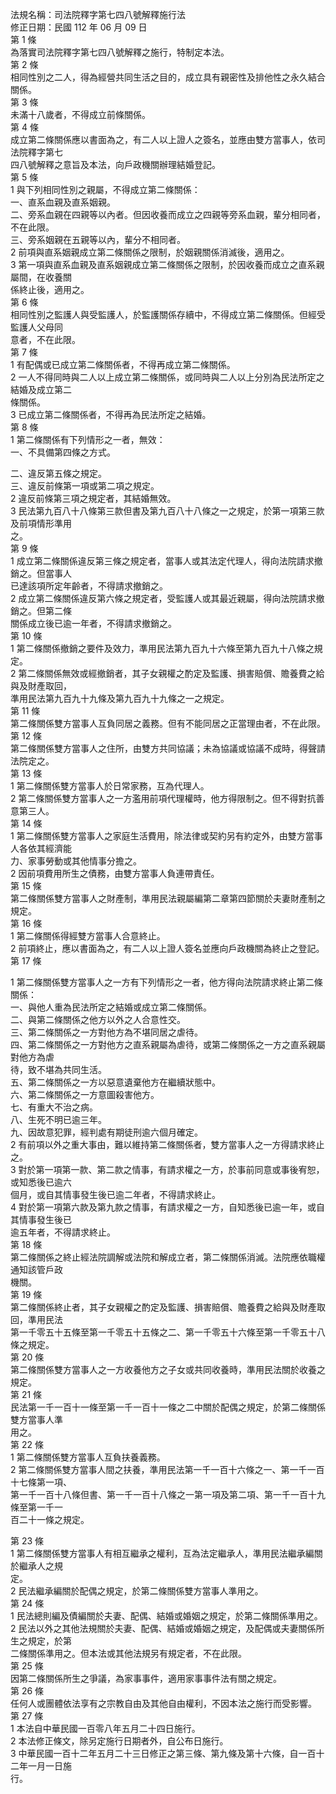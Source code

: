 法規名稱：司法院釋字第七四八號解釋施行法  
修正日期：民國 112 年 06 月 09 日  
第 1 條  
為落實司法院釋字第七四八號解釋之施行，特制定本法。  
第 2 條  
相同性別之二人，得為經營共同生活之目的，成立具有親密性及排他性之永久結合關係。  
第 3 條  
未滿十八歲者，不得成立前條關係。  
第 4 條  
成立第二條關係應以書面為之，有二人以上證人之簽名，並應由雙方當事人，依司法院釋字第七  
四八號解釋之意旨及本法，向戶政機關辦理結婚登記。  
第 5 條  
1 與下列相同性別之親屬，不得成立第二條關係：  
一、直系血親及直系姻親。  
二、旁系血親在四親等以內者。但因收養而成立之四親等旁系血親，輩分相同者，不在此限。  
三、旁系姻親在五親等以內，輩分不相同者。  
2 前項與直系姻親成立第二條關係之限制，於姻親關係消滅後，適用之。  
3 第一項與直系血親及直系姻親成立第二條關係之限制，於因收養而成立之直系親屬間，在收養關  
係終止後，適用之。  
第 6 條  
相同性別之監護人與受監護人，於監護關係存續中，不得成立第二條關係。但經受監護人父母同  
意者，不在此限。  
第 7 條  
1 有配偶或已成立第二條關係者，不得再成立第二條關係。  
2 一人不得同時與二人以上成立第二條關係，或同時與二人以上分別為民法所定之結婚及成立第二  
條關係。  
3 已成立第二條關係者，不得再為民法所定之結婚。  
第 8 條  
1 第二條關係有下列情形之一者，無效：  
一、不具備第四條之方式。  


二、違反第五條之規定。  
三、違反前條第一項或第二項之規定。  
2 違反前條第三項之規定者，其結婚無效。  
3 民法第九百八十八條第三款但書及第九百八十八條之一之規定，於第一項第三款及前項情形準用  
之。  
第 9 條  
1 成立第二條關係違反第三條之規定者，當事人或其法定代理人，得向法院請求撤銷之。但當事人  
已達該項所定年齡者，不得請求撤銷之。  
2 成立第二條關係違反第六條之規定者，受監護人或其最近親屬，得向法院請求撤銷之。但第二條  
關係成立後已逾一年者，不得請求撤銷之。  
第 10 條  
1 第二條關係撤銷之要件及效力，準用民法第九百九十六條至第九百九十八條之規定。  
2 第二條關係無效或經撤銷者，其子女親權之酌定及監護、損害賠償、贍養費之給與及財產取回，  
準用民法第九百九十九條及第九百九十九條之一之規定。  
第 11 條  
第二條關係雙方當事人互負同居之義務。但有不能同居之正當理由者，不在此限。  
第 12 條  
第二條關係雙方當事人之住所，由雙方共同協議；未為協議或協議不成時，得聲請法院定之。  
第 13 條  
1 第二條關係雙方當事人於日常家務，互為代理人。  
2 第二條關係雙方當事人之一方濫用前項代理權時，他方得限制之。但不得對抗善意第三人。  
第 14 條  
1 第二條關係雙方當事人之家庭生活費用，除法律或契約另有約定外，由雙方當事人各依其經濟能  
力、家事勞動或其他情事分擔之。  
2 因前項費用所生之債務，由雙方當事人負連帶責任。  
第 15 條  
第二條關係雙方當事人之財產制，準用民法親屬編第二章第四節關於夫妻財產制之規定。  
第 16 條  
1 第二條關係得經雙方當事人合意終止。  
2 前項終止，應以書面為之，有二人以上證人簽名並應向戶政機關為終止之登記。  
第 17 條  


1 第二條關係雙方當事人之一方有下列情形之一者，他方得向法院請求終止第二條關係：  
一、與他人重為民法所定之結婚或成立第二條關係。  
二、與第二條關係之他方以外之人合意性交。  
三、第二條關係之一方對他方為不堪同居之虐待。  
四、第二條關係之一方對他方之直系親屬為虐待，或第二條關係之一方之直系親屬對他方為虐  
待，致不堪為共同生活。  
五、第二條關係之一方以惡意遺棄他方在繼續狀態中。  
六、第二條關係之一方意圖殺害他方。  
七、有重大不治之病。  
八、生死不明已逾三年。  
九、因故意犯罪，經判處有期徒刑逾六個月確定。  
2 有前項以外之重大事由，難以維持第二條關係者，雙方當事人之一方得請求終止之。  
3 對於第一項第一款、第二款之情事，有請求權之一方，於事前同意或事後宥恕，或知悉後已逾六  
個月，或自其情事發生後已逾二年者，不得請求終止。  
4 對於第一項第六款及第九款之情事，有請求權之一方，自知悉後已逾一年，或自其情事發生後已  
逾五年者，不得請求終止。  
第 18 條  
第二條關係之終止經法院調解或法院和解成立者，第二條關係消滅。法院應依職權通知該管戶政  
機關。  
第 19 條  
第二條關係終止者，其子女親權之酌定及監護、損害賠償、贍養費之給與及財產取回，準用民法  
第一千零五十五條至第一千零五十五條之二、第一千零五十六條至第一千零五十八條之規定。  
第 20 條  
第二條關係雙方當事人之一方收養他方之子女或共同收養時，準用民法關於收養之規定。  
第 21 條  
民法第一千一百十一條至第一千一百十一條之二中關於配偶之規定，於第二條關係雙方當事人準  
用之。  
第 22 條  
1 第二條關係雙方當事人互負扶養義務。  
2 第二條關係雙方當事人間之扶養，準用民法第一千一百十六條之一、第一千一百十七條第一項、  
第一千一百十八條但書、第一千一百十八條之一第一項及第二項、第一千一百十九條至第一千一  
百二十一條之規定。  


第 23 條  
1 第二條關係雙方當事人有相互繼承之權利，互為法定繼承人，準用民法繼承編關於繼承人之規  
定。  
2 民法繼承編關於配偶之規定，於第二條關係雙方當事人準用之。  
第 24 條  
1 民法總則編及債編關於夫妻、配偶、結婚或婚姻之規定，於第二條關係準用之。  
2 民法以外之其他法規關於夫妻、配偶、結婚或婚姻之規定，及配偶或夫妻關係所生之規定，於第  
二條關係準用之。但本法或其他法規另有規定者，不在此限。  
第 25 條  
因第二條關係所生之爭議，為家事事件，適用家事事件法有關之規定。  
第 26 條  
任何人或團體依法享有之宗教自由及其他自由權利，不因本法之施行而受影響。  
第 27 條  
1 本法自中華民國一百零八年五月二十四日施行。  
2 本法修正條文，除另定施行日期者外，自公布日施行。  
3 中華民國一百十二年五月二十三日修正之第三條、第九條及第十六條，自一百十二年一月一日施  
行。  


